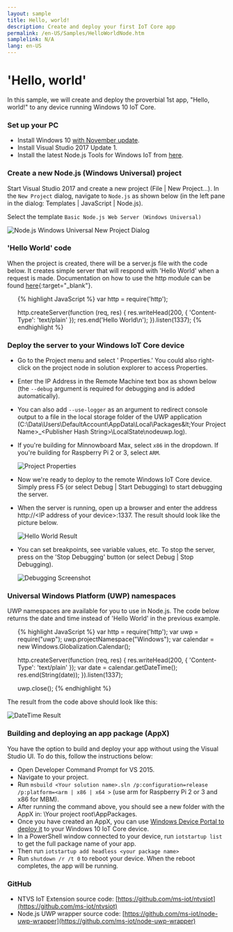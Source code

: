 ```yaml
---
layout: sample
title: Hello, world!
description: Create and deploy your first IoT Core app
permalink: /en-US/Samples/HelloWorldNode.htm
samplelink: N/A
lang: en-US
---
```


# 'Hello, world' 

In this sample, we will create and deploy the proverbial 1st app, "Hello, world!" to any device running Windows 10 IoT Core.

### Set up your PC
* Install Windows 10 [with November update](http://windows.microsoft.com/en-us/windows-10/windows-update-faq).
* Install Visual Studio 2017 Update 1.
* Install the latest Node.js Tools for Windows IoT from [here](http://aka.ms/ntvsiotlatest).


### Create a new Node.js (Windows Universal) project
Start Visual Studio 2017 and create a new project (File \| New Project...). In the `New Project` dialog, navigate to `Node.js` as shown below (in the left pane in the dialog: Templates \| JavaScript \| Node.js).

Select the template `Basic Node.js Web Server (Windows Universal)`

![Node.js Windows Universal New Project Dialog]({{site.baseurl}}/Resources/images/Nodejs/nodejswu-newprojectdialog.png)


### 'Hello World' code
When the project is created, there will be a server.js file with the code below. It creates simple server that will respond with 'Hello World' when a request is made. Documentation on how to use the http module can be found [here](https://nodejs.org/api/http.html){:target="_blank"}.
<UL>
{% highlight JavaScript %}
var http = require('http');

http.createServer(function (req, res) {
    res.writeHead(200, { 'Content-Type': 'text/plain' });
    res.end('Hello World\n');
}).listen(1337);
{% endhighlight %}
</UL>


### Deploy the server to your Windows IoT Core device
* Go to the Project menu and select '<Your project name> Properties.' You could also right-click on the project node in solution explorer to access Properties.
* Enter the IP Address in the Remote Machine text box as shown below (the `--debug` argument is required for debugging and is added automatically).
* You can also add `--use-logger` as an argument to redirect console output to a file in the local storage folder of the UWP application
  (C:\Data\Users\DefaultAccount\AppData\Local\Packages\&lt;Your Project Name&gt;_&lt;Publisher Hash String&gt;\LocalState\nodeuwp.log).
* If you're building for Minnowboard Max, select `x86` in the dropdown.  If you're building for Raspberry Pi 2 or 3, select `ARM`.

    ![Project Properties]({{site.baseurl}}/Resources/images/Nodejs/nodejswu-properties.png)

* Now we're ready to deploy to the remote Windows IoT Core device. Simply press F5 (or select Debug \| Start Debugging) to start debugging the server.

* When the server is running, open up a browser and enter the address http://&lt;IP address of your device&gt;:1337. The result should look like the picture below.

    ![Hello World Result]({{site.baseurl}}/Resources/images/Nodejs/helloworld-ie.png)

* You can set breakpoints, see variable values, etc. To stop the server, press on the 'Stop Debugging' button (or select Debug \| Stop Debugging).

    ![Debugging Screenshot]({{site.baseurl}}/Resources/images/Nodejs/debugging-vs.png)


### Universal Windows Platform (UWP) namespaces
UWP namespaces are available for you to use in Node.js. The code below returns the date and time instead of 'Hello World' in the previous example.
<UL>
{% highlight JavaScript %}
var http = require('http');
var uwp = require("uwp");
uwp.projectNamespace("Windows");
var calendar = new Windows.Globalization.Calendar();

http.createServer(function (req, res) {
    res.writeHead(200, { 'Content-Type': 'text/plain' });
    var date = calendar.getDateTime();
    res.end(String(date));
}).listen(1337);

uwp.close();
{% endhighlight %}
</UL>

The result from the code above should look like this:

![DateTime Result]({{site.baseurl}}/Resources/images/Nodejs/datetime-ie.png)


### Building and deploying an app package (AppX)
You have the option to build and deploy your app without using the Visual Studio UI. To do this, follow the instructions below:

* Open Developer Command Prompt for VS 2015.
* Navigate to your project.
* Run `msbuild <Your solution name>.sln /p:configuration=release /p:platform=<arm | x86 | x64 >` (use arm for Raspberry Pi 2 or 3 and x86 for MBM).
* After running the command above, you should see a new folder with the AppX in: \Your project root\AppPackages.
* Once you have created an AppX, you can use [Windows Device Portal to deploy it]({{site.baseurl}}/{{page.lang}}/Docs/DevicePortal) to your Windows 10 IoT Core device.
* In a PowerShell window connected to your device, run `iotstartup list` to get the full package name of your app.
* Then run `iotstartup add headless <your package name>`
* Run `shutdown /r /t 0` to reboot your device. When the reboot completes, the app will be running.


### GitHub
* NTVS IoT Extension source code: [https://github.com/ms-iot/ntvsiot](https://github.com/ms-iot/ntvsiot)
* Node.js UWP wrapper source code: [https://github.com/ms-iot/node-uwp-wrapper](https://github.com/ms-iot/node-uwp-wrapper)
